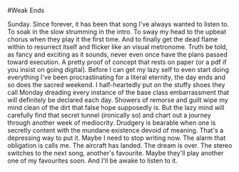 #Weak Ends

Sunday. Since forever, it has been that song I've always wanted to listen to. To soak in the slow strumming in the intro. To sway my head to the upbeat chorus when they play it the first time. And to finally get the dead flame within to resurrect itself and flicker like an visual metronome. Truth be told, as fancy and exciting as it sounds, never even once have the plans passed toward execution. A pretty proof of concept that rests on paper (or a pdf if you insist on going digital). Before I can get my lazy self to even start doing everything I've been procrastinating for a literal eternity, the day ends and so does the sacred weekend. I half-heartedly put on the stuffy shoes they call Monday dreading every instance of the base class embarrassment that will definitely be declared each day. Showers of remorse and guilt wipe my mind clean of the dirt that false hope supposedly is. But the lazy mind will carefully find that secret tunnel (ironically so) and chart out a journey through another week of mediocrity. Drudgery is bearable when one is secretly content with the mundane existence devoid of meaning. That's a depressing way to put it. Maybe I need to stop writing now. The alarm that obligation is calls me. The aircraft has landed. The dream is over. The stereo switches to the next song, another's favourite. Maybe they'll play another one of my favourites soon. And I'll be awake to listen to it.
